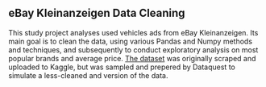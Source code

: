 ## eBay Kleinanzeigen Data Cleaning
This study project analyses used vehicles ads from eBay Kleinanzeigen. Its main goal is to clean the data, using various Pandas and Numpy methods and techniques, and subsequently to conduct exploratory analysis on most popular brands and average price. <a href="https://www.kaggle.com/orgesleka/used-cars-database/data">The dataset</a> was originally scraped and uploaded to Kaggle, but was sampled and prepered by Dataquest to simulate a less-cleaned and version of the data. 
